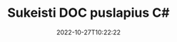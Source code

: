 ---
############################# Static ############################
layout: "auto-gen-merger"
date: 2022-10-27T10:22:22
draft: false
otherformats: docm docx dot dotm dotx epub html mht mhtml odp ods odt one otp ott pdf

############################# Head ############################
head_title: "Sukeiskite ir keiskite DOC puslapius C#"
head_description: "Sukeiskite ir keiskite dviejų puslapių pozicijas DOC faile C# naudodami dokumentų sujungimo API."

############################# Header ############################
title: "Sukeisti DOC puslapius C#"
description: "Pakeiskite DOC puslapius keliomis .NET kodo eilutėmis."
bg_image: "https://cms.admin.containerize.com/templates/aspose/App_Themes/V3/images/bg/header1.png"
bg_overlay: false
button:
    enable: true
    icon: "fas fa-arrow-down"
    label: "Atsisiųskite nemokamą bandomąją versiją"
    link: "https://downloads.groupdocs.com/merger/net"

############################# SubMenu ############################
submenu:
    enable: true

    left:
        img_alt: "GroupDocs.Merger for .NET"
        image: "https://cms.admin.containerize.com/templates/groupdocs/images/product-logos/90x90-noborder/groupdocs-merger-net.png"
        product: "GroupDocs.Merger"
        platform: ".NET"

    middle:
        button:

            # button loop
            - link: "https://apireference.groupdocs.com/merger/net"
              text: "API nuoroda"

            # button loop
            - link: "https://github.com/groupdocs-merger"
              text: "Kodo pavyzdžiai"

            # button loop
            - link: "https://products.groupdocs.app/merger/family"
              text: "Tiesioginės demonstracinės versijos"

            # button loop
            - link: "https://purchase.groupdocs.com/pricing/merger/net"
              text: "Kainodara"

    right:
        link_download: "https://downloads.groupdocs.com/merger"
        link_learn: "https://docs.groupdocs.com/merger/net"
        link_buy: "https://purchase.groupdocs.com"

############################# About ############################
about:
    enable: true
    title: "Apie GroupDocs.Merger for .NET API"
    content: |
        [GroupDocs.Merger for .NET](/lt/merger/net/) siūlo paprastą sprendimą saugiai sujungti ir padalyti iš įvairių dokumentų formatų, įskaitant PDF, Microsoft Office (Word, Excel, PowerPoint). , OneNote), OpenDocument, HTML, vaizdus ir daugelį kitų .NET programose. Pridėję vos kelias kodo eilutes, atlikite kelias dokumento operacijas, pvz., perkelkite, pašalinkite, pasukite, sukeiskite, išskleiskite arba pakeiskite dokumento puslapių orientaciją. Dokumentų sujungimo API taip pat palaiko dokumentų puslapių peržiūrą kaip vaizdą, kad būtų galima analizuoti dokumento struktūrą, formatavimą ir puslapio turinį.
        
        GroupDocs.Merger API yra tinkamas pasirinkimas įmonių sprendimams, kuriems reikia failų puslapių keitimo funkcijų. Šios API yra gerai palaikomos visose pagrindinėse operacinėse sistemose ir platformose, įskaitant .NET Framework, .NET Standard, .NET Core, Mono.

############################# Steps ############################
steps:
    enable: true
    title_left: "Sukeisti DOC failo puslapius .NET"
    content_left: |
        [GroupDocs.Merger for .NET](/lt/merger/net/) leidžia C# kūrėjams lengvai apsikeisti puslapiais DOC faile, atlikus kelis paprastus veiksmus .
        
        * Inicijuokite **SwapOptions**, kad nurodytumėte puslapių numerius, kuriais norite keistis.
        * Sukurkite naują **Merger** egzempliorių ir nurodykite šaltinio dokumento kelią kaip konstruktoriaus parametrą.
        * Paskambinkite **SwapPages** ir perduokite **SwapOptions** objektą.
        * Paskambinkite **Save** ir nurodykite failo kelią, kad išsaugotumėte gautą dokumentą.

    title_right: "Sistemos reikalavimai"
    content_right: |
        GroupDocs.Merger for .NET API palaikomos visose pagrindinėse platformose ir operacinėse sistemose. Prieš vykdydami toliau pateiktą kodą, įsitikinkite, kad jūsų sistemoje yra įdiegtos šios būtinos sąlygos.

        * Operacinės sistemos: Microsoft Windows, Linux, MacOS
        * Kūrimo aplinkos: Visual Studio, Xamarin, MonoDevelop
        * Karkasai: .NET Framework, .NET Standard, .NET Core, Mono
        * Atsisiųskite naujausią GroupDocs.Merger for .NET versiją iš [NuGet](https://www.nuget.org/packages/groupdocs.merger)
         
    code: |
     {{% merger/additional-styles %}}
     {{< merger/code-merger title="Kaip sukeisti DOC failo puslapius naudojant C# pavyzdinį kodą">}}

        ```csharp    
        // Sukeiskite DOC failo puslapius naudodami GroupDocs.Merger API
        int pageNumber1 = 6;
        int pageNumber2 = 1;

        // Inicijuokite SwapOptions klasę, kad nurodytumėte keičiamų puslapių numerius
        SwapOptions swapOptions = new SwapOptions(pageNumber2, pageNumber1);

        // Momentinis susijungimas su įvesties DOC dokumentu
        using (Merger merger = new Merger("input.doc"))
          {
            // Iškvieskite SwapPages metodą ir perduokite jam objektą SwapOptions
            merger.SwapPages(swapOptions);
    
            // Iškvieskite išsaugojimo metodą ir nurodykite norimą failo kelią, kad išsaugotumėte išvesties dokumentą
            merger.Save("output.doc");
          }
        ```
     {{< /merger/code-merger >}}

############################# Demos ############################
demos:
    enable: true
    title: "Tiesioginės demonstracinės versijos – apsikeiskite DOC failų puslapiais internete"
    content: |
       Apkeiskite DOC failo puslapius dabar apsilankę [GroupDocs.Merger Live Demos](https://products.groupdocs.app/splitter/swap-pages/doc) svetainėje.
       Tiesioginė demonstracinė versija turi šiuos privalumus.
        
############################# About Formats ############################
about_formats:
    enable: true

############################# More Formats ############################
more_formats:
    enable: true
    title: "Sukeisti kitų failų formatų puslapius"
    content: |
        .NET dokumentuoja failų formatų ir vaizdų sujungimo ir padalijimo API. Sukeiskite kai kuriuos populiarius failų formatus, kaip nurodyta toliau.

############################# Back to top ###############################
back_to_top:
    enable: true
---